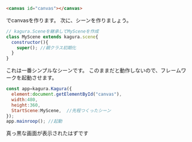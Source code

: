 ```html
<canvas id="canvas"></canvas>
```
でcanvasを作ります。
次に、シーンを作りましょう。
```js
// kagura.Sceneを継承してMySceneを作成
class MyScene extends kagura.scene{
  constructor(){
    super(); //親クラス初期化
  }
}
```
これは一番シンプルなシーンです。
このままだと動作しないので、フレームワークを起動させます。
```js
const app=kagura.Kagura({
  element:document.getElementById("canvas"),
  width:480,
  height:360,
  StartScene:MyScene,  //先程つくったシーン
});
app.mainroop(); //起動
```
真っ黒な画面が表示されたはずです
